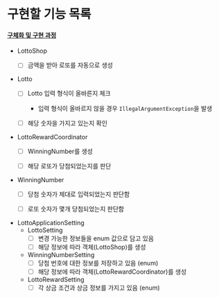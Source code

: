 # 구현할 기능 목록

#### [구체화 및 구현 과정](./PROCESS.md)

- LottoShop
    - [ ] 금액을 받아 로또를 자동으로 생성


- Lotto
    - [ ] Lotto 입력 형식이 올바른지 체크
      - 입력 형식이 올바르지 않을 경우 `IllegalArgumentException`을 발생
    - [ ] 해당 숫자을 가지고 있는지 확인


- LottoRewardCoordinator
    - [ ] WinningNumber를 생성
    - [ ] 해당 로또가 당첨되었는지를 판단


- WinningNumber
    - [ ] 당첨 숫자가 제대로 입력되었는지 판단함
    - [ ] 로또 숫자가 몇개 당첨되었는지 판단함


- LottoApplicationSetting
  - LottoSetting
    - [ ] 변경 가능한 정보들을 enum 값으로 담고 있음
    - [ ] 해당 정보에 따라 객체(LottoShop)를 생성
  - WinningNumberSetting
    - [ ] 당첨 번호에 대한 정보를 저장하고 있음 (enum)
    - [ ] 해당 정보에 따라 객체(LottoRewardCoordinator)를 생성
  - LottoRewardSetting
    - [ ] 각 상금 조건과 상금 정보를 가지고 있음 (enum)